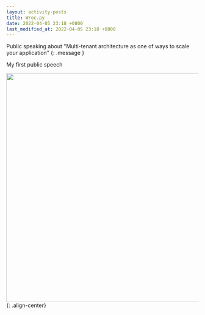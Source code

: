 ```yaml
---
layout: activity-posts
title: Wroc.py
date: 2022-04-05 23:18 +0800
last_modified_at: 2022-04-05 23:18 +0800
---
```

Public speaking about "Multi-tenant architecture as one of ways to scale your application"
{: .message }


My first public speech


<img src="{{ wrocpy }}" style="width:760px;height:600px" alt="" />{: .align-center}